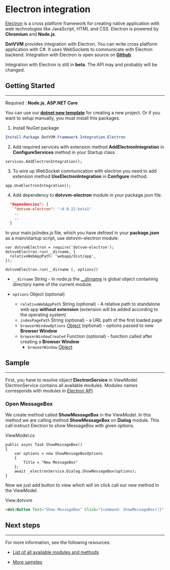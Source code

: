 # Electron integration
[Electron](https://electron.atom.io/) is a cross platform framework for creating native application with web technologies like JavaScript, HTML and CSS. Electron is powered by **Chromium** and **Node.js**.

**DotVVM** provides integration with Electron. You can write cross platform application with C#. It uses WebSockets to communicate with Electron backend.
Integration with Electron is open source on **[Github](https://github.com/riganti/dotvvm-electron)**.

Integration with Electron is still in **beta**. The API may and probably will be changed.
## Getting Started
___

Required : **Node.js**, **ASP<nolink>.NET Core**

You can use our [**dotnet new template**](https://github.com/riganti/dotvvm-electron/tree/master/_template) for creating a new project.
Or if  you want to setup manually, you must install this packages.
1. Install NuGet package
```POWERSHELL
Install-Package DotVVM.Framework.Integration.Electron
```

2. Add required services with extension method **AddElectronIntegration** in **ConfigureServices** method in your Startup class.
```CSHARP
services.AddElectronIntegration();
```

3. To wire up WebSocket communication with electron you need to add extension method **UseElectronIntegration** in **Configure** method.
```CSHARP
app.UseElectronIntegration();
```

4. Add dependency to **dotvvm-electron** module in your package.json file.
```JSON
  "dependencies": {
    "dotvvm-electron": "~0.0.22-beta1"
    ..
    ..
  }
  ```

  In your main.js/index.js file, which you have defined in your **package.json** as a main/startup script, use dotvvm-electron module:
  ```JS
var dotvvmElectron = require('dotvvm-electron'); 
dotvvmElectron.run(__dirname, {
    relativeWebAppPath: 'webapp/dist/app',
});
  ```

  ```dotvvmElectron.run(__dirname [, options])```

+ ```__dirname``` String - In node.js the [__dirname](https://nodejs.org/docs/latest/api/modules.html#modules_dirname) is global object containing directory name of the current module.

+ ```options``` Object (optional)
  
  * ```relativeWebAppPath``` String (optional) - A relative path to standalone web app **without extension** (extension will be added according to the operating system)
  * ```indexPagePath``` String (optional) - a URL path of the first loaded page
  * ```browserWindowOptions``` [Object](https://electron.atom.io/docs/api/browser-window/#new-browserwindowoptions) (optional) - options passed to new **Browser Window**
  * ```browserWindowCreated``` Function (optional) - function called after creating a **Browser Window**
    * ```browserWindow``` [Object](https://electron.atom.io/docs/api/browser-window/)
  

## Sample
___

First, you have to resolve object **ElectronService** in ViewModel. ElectronService contains all available modules. Modules names corresponds with modules in [Electron API](https://electron.atom.io/docs/api/).

### Open MessageBox

We create method called **ShowMessageBox** in the ViewModel. In this method we are calling method **ShowMessageBox** on **Dialog** module. This call instruct Electron to show MessageBox with given options. 

ViewModel.cs
```CSHARP
public async Task ShowMessageBox()
{
    var options = new ShowMessageBoxOptions
    {
        Title = "New MessageBox"
    };
    await _electronService.Dialog.ShowMessageBox(options);
}
```

Now we just add button to view which will on click call our new method in the ViewModel. 

View.dotvvm
```HTML
<dot:Button Text="Show MessageBox" Click="{command: ShowMessageBox()}" />
```


## Next steps
___

For more information, see the following resources:
+ [List of all available modules and methods](https://github.com/riganti/dotvvm-electron)

+ [More samples](https://github.com/riganti/dotvvm-electron)
